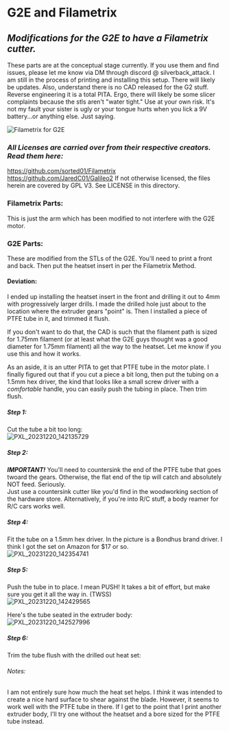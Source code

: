 # G2E and Filametrix
## _Modifications for the G2E to have a Filametrix cutter._
These parts are at the conceptual stage currently. If you use them and find issues, please let me know via DM through discord @ silverback_attack. I am still in the process of printing and installing this setup. There will likely be updates.
Also, understand there is no CAD released for the G2 stuff. Reverse engineering it is a total PITA. Ergo, there will likely be some slicer complaints because the stls aren't "water tight."
Use at your own risk. It's not my fault your sister is ugly or your tongue hurts when you lick a 9V battery...or anything else. Just saying.

![Filametrix for G2E](https://github.com/IRTrail/Voron-Stuff/assets/53546870/7d406f1e-ca80-48ee-9c7e-a4754e9f7497)


### _All Licenses are carried over from their respective creators. Read them here:_
https://github.com/sorted01/Filametrix
https://github.com/JaredC01/Galileo2
If not otherwise licensed, the files herein are covered by GPL V3. See LICENSE in this directory.  

### Filametrix Parts:
This is just the arm which has been modified to not interfere with the G2E motor.  

### G2E Parts:
These are modified from the STLs of the G2E. You'll need to print a front and back. Then put the heatset insert in per the Filametrix Method.  

#### Deviation:
I ended up installing the heatset insert in the front and drilling it out to 4mm with progressively larger drills. I made the drilled hole just about to the location where the extruder gears "point" is. Then I installed a piece of PTFE tube in it, and trimmed it flush.

If you don't want to do that, the CAD is such that the filament path is sized for 1.75mm filament (or at least what the G2E guys thought was a good diameter for 1.75mm filament) all the way to the heatset. Let me know if you use this and how it works.

As an aside, it is an utter PITA to get that PTFE tube in the motor plate. I finally figured out that if you cut a piece a bit long, then put the tubing on a 1.5mm hex driver, the kind that looks like a small screw driver with a *comfortable* handle, you can easily push the tubing in place. Then trim flush.

##### Step 1:  
Cut the tube a bit too long:  
![PXL_20231220_142135729](https://github.com/IRTrail/Voron-Stuff/assets/53546870/70fdd213-97e0-4778-836b-e7b3f58f3931)  

##### Step 2:  
***IMPORTANT!*** You'll need to countersink the end of the PTFE tube that goes twoard the gears. Otherwise, the flat end of the tip will catch and absolutely NOT feed. Seriously.  
Just use a countersink cutter like you'd find in the woodworking section of the hardware store. Alternatively, if you're into R/C stuff, a body reamer for R/C cars works well.  

##### Step 4:  
Fit the tube on a 1.5mm hex driver. In the picture is a Bondhus brand driver. I think I got the set on Amazon for $17 or so.  
![PXL_20231220_142354741](https://github.com/IRTrail/Voron-Stuff/assets/53546870/631eb58b-8c05-4407-b9b2-506ac4c0cc7e)  

##### Step 5:
Push the tube in to place. I mean PUSH! It takes a bit of effort, but make sure you get it all the way in. (TWSS)  
![PXL_20231220_142429565](https://github.com/IRTrail/Voron-Stuff/assets/53546870/0e34f2db-9504-40ac-ba4d-af43514da0a3)  

Here's the tube seated in the extruder body:  
![PXL_20231220_142527996](https://github.com/IRTrail/Voron-Stuff/assets/53546870/49bd3322-76a1-4ed9-ab66-ba7b9bd680b4)  

##### Step 6:  
Trim the tube flush with the drilled out heat set:  

###### Notes:
I am not entirely sure how much the heat set helps. I *think* it was intended to create a nice hard surface to shear against the blade. However, it seems to work well with the PTFE tube in there. If I get to the point that I print another extruder body, I'll try one without the heatset and a bore sized for the PTFE tube instead.
